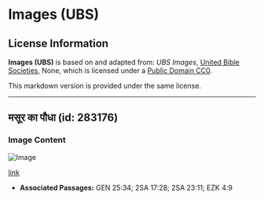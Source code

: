 # Images (UBS)

## License Information

**Images (UBS)** is based on and adapted from: _UBS Images_, [United Bible Societies](https://unitedbiblesocieties.org/), None, which is licensed under a [Public Domain CC0](https://creativecommons.org/public-domain/cc0/).

This markdown version is provided under the same license.



--------------------------------

## मसूर का पौधा (id: 283176)

### Image Content

![Image](https://cdn.aquifer.bible/aquifer-content/resources/Media/WEB-0586_lentilplant.jpg)

[link](https://cdn.aquifer.bible/aquifer-content/resources/Media/WEB-0586_lentilplant.jpg)

* **Associated Passages:** GEN 25:34; 2SA 17:28; 2SA 23:11; EZK 4:9

